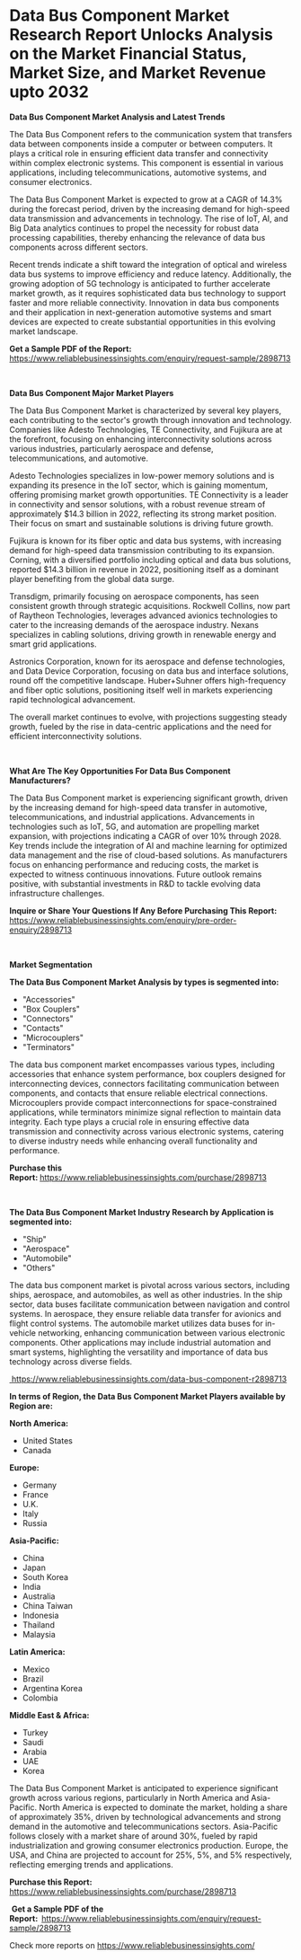 <p><h1>Data Bus Component Market Research Report Unlocks Analysis on the Market Financial Status, Market Size, and Market Revenue upto 2032</h1></p><p><strong>Data Bus Component Market Analysis and Latest Trends</strong></p>
<p><p>The Data Bus Component refers to the communication system that transfers data between components inside a computer or between computers. It plays a critical role in ensuring efficient data transfer and connectivity within complex electronic systems. This component is essential in various applications, including telecommunications, automotive systems, and consumer electronics. </p><p>The Data Bus Component Market is expected to grow at a CAGR of 14.3% during the forecast period, driven by the increasing demand for high-speed data transmission and advancements in technology. The rise of IoT, AI, and Big Data analytics continues to propel the necessity for robust data processing capabilities, thereby enhancing the relevance of data bus components across different sectors. </p><p>Recent trends indicate a shift toward the integration of optical and wireless data bus systems to improve efficiency and reduce latency. Additionally, the growing adoption of 5G technology is anticipated to further accelerate market growth, as it requires sophisticated data bus technology to support faster and more reliable connectivity. Innovation in data bus components and their application in next-generation automotive systems and smart devices are expected to create substantial opportunities in this evolving market landscape.</p></p>
<p><strong>Get a Sample PDF of the Report:&nbsp;</strong> <a href="https://www.reliablebusinessinsights.com/enquiry/request-sample/2898713?utm_campaign=2274&utm_medium=2&utm_source=Github&utm_content=ia&utm_term=15032025&utm_id=data-bus-component">https://www.reliablebusinessinsights.com/enquiry/request-sample/2898713</a></p>
<p>&nbsp;</p>
<p><strong>Data Bus Component Major Market Players</strong></p>
<p><p>The Data Bus Component Market is characterized by several key players, each contributing to the sector's growth through innovation and technology. Companies like Adesto Technologies, TE Connectivity, and Fujikura are at the forefront, focusing on enhancing interconnectivity solutions across various industries, particularly aerospace and defense, telecommunications, and automotive.</p><p>Adesto Technologies specializes in low-power memory solutions and is expanding its presence in the IoT sector, which is gaining momentum, offering promising market growth opportunities. TE Connectivity is a leader in connectivity and sensor solutions, with a robust revenue stream of approximately $14.3 billion in 2022, reflecting its strong market position. Their focus on smart and sustainable solutions is driving future growth.</p><p>Fujikura is known for its fiber optic and data bus systems, with increasing demand for high-speed data transmission contributing to its expansion. Corning, with a diversified portfolio including optical and data bus solutions, reported $14.3 billion in revenue in 2022, positioning itself as a dominant player benefiting from the global data surge.</p><p>Transdigm, primarily focusing on aerospace components, has seen consistent growth through strategic acquisitions. Rockwell Collins, now part of Raytheon Technologies, leverages advanced avionics technologies to cater to the increasing demands of the aerospace industry. Nexans specializes in cabling solutions, driving growth in renewable energy and smart grid applications.</p><p>Astronics Corporation, known for its aerospace and defense technologies, and Data Device Corporation, focusing on data bus and interface solutions, round off the competitive landscape. Huber+Suhner offers high-frequency and fiber optic solutions, positioning itself well in markets experiencing rapid technological advancement.</p><p>The overall market continues to evolve, with projections suggesting steady growth, fueled by the rise in data-centric applications and the need for efficient interconnectivity solutions.</p></p>
<p>&nbsp;</p>
<p><strong>What Are The Key Opportunities For Data Bus Component Manufacturers?</strong></p>
<p><p>The Data Bus Component market is experiencing significant growth, driven by the increasing demand for high-speed data transfer in automotive, telecommunications, and industrial applications. Advancements in technologies such as IoT, 5G, and automation are propelling market expansion, with projections indicating a CAGR of over 10% through 2028. Key trends include the integration of AI and machine learning for optimized data management and the rise of cloud-based solutions. As manufacturers focus on enhancing performance and reducing costs, the market is expected to witness continuous innovations. Future outlook remains positive, with substantial investments in R&D to tackle evolving data infrastructure challenges.</p></p>
<p><strong>Inquire or Share Your Questions If Any Before Purchasing This Report:</strong> <a href="https://www.reliablebusinessinsights.com/enquiry/pre-order-enquiry/2898713?utm_campaign=2274&utm_medium=2&utm_source=Github&utm_content=ia&utm_term=15032025&utm_id=data-bus-component">https://www.reliablebusinessinsights.com/enquiry/pre-order-enquiry/2898713</a></p>
<p>&nbsp;</p>
<p><strong>Market Segmentation</strong></p>
<p><strong>The Data Bus Component Market Analysis by types is segmented into:</strong></p>
<p><ul><li>"Accessories"</li><li>"Box Couplers"</li><li>"Connectors"</li><li>"Contacts"</li><li>"Microcouplers"</li><li>"Terminators"</li></ul></p>
<p><p>The data bus component market encompasses various types, including accessories that enhance system performance, box couplers designed for interconnecting devices, connectors facilitating communication between components, and contacts that ensure reliable electrical connections. Microcouplers provide compact interconnections for space-constrained applications, while terminators minimize signal reflection to maintain data integrity. Each type plays a crucial role in ensuring effective data transmission and connectivity across various electronic systems, catering to diverse industry needs while enhancing overall functionality and performance.</p></p>
<p><strong>Purchase this Report:&nbsp;</strong><a href="https://www.reliablebusinessinsights.com/purchase/2898713?utm_campaign=2274&utm_medium=2&utm_source=Github&utm_content=ia&utm_term=15032025&utm_id=data-bus-component">https://www.reliablebusinessinsights.com/purchase/2898713</a></p>
<p>&nbsp;</p>
<p><strong>The Data Bus Component Market Industry Research by Application is segmented into:</strong></p>
<p><ul><li>"Ship"</li><li>"Aerospace"</li><li>"Automobile"</li><li>"Others"</li></ul></p>
<p><p>The data bus component market is pivotal across various sectors, including ships, aerospace, and automobiles, as well as other industries. In the ship sector, data buses facilitate communication between navigation and control systems. In aerospace, they ensure reliable data transfer for avionics and flight control systems. The automobile market utilizes data buses for in-vehicle networking, enhancing communication between various electronic components. Other applications may include industrial automation and smart systems, highlighting the versatility and importance of data bus technology across diverse fields.</p></p>
<p><a href="https://www.reliablebusinessinsights.com/data-bus-component-r2898713?utm_campaign=2274&utm_medium=2&utm_source=Github&utm_content=ia&utm_term=15032025&utm_id=data-bus-component">&nbsp;https://www.reliablebusinessinsights.com/data-bus-component-r2898713</a></p>
<p><strong>In terms of Region, the Data Bus Component Market Players available by Region are:</strong></p>
<p>
    <p> <strong> North America: </strong>
        <ul>
            <li>United States</li>
            <li>Canada</li>
        </ul>
        </p> 
    <p> <strong> Europe: </strong>
        <ul>
            <li>Germany</li>
            <li>France</li>
            <li>U.K.</li>
            <li>Italy</li>
            <li>Russia</li>
        </ul>
        </p> 
    <p> <strong> Asia-Pacific: </strong>
        <ul>
            <li>China</li>
            <li>Japan</li>
            <li>South Korea</li>
            <li>India</li>
            <li>Australia</li>
            <li>China Taiwan</li>
            <li>Indonesia</li>
            <li>Thailand</li>
            <li>Malaysia</li>
        </ul>
        </p> 
    <p> <strong> Latin America: </strong>
        <ul>
            <li>Mexico</li>
            <li>Brazil</li>
            <li>Argentina Korea</li>
            <li>Colombia</li>
        </ul>
        </p> 
    <p> <strong> Middle East & Africa: </strong>
        <ul>
            <li>Turkey</li>
            <li>Saudi</li>
            <li>Arabia</li>
            <li>UAE</li>
            <li>Korea</li>
        </ul>
    </p>
    </p>
<p><p>The Data Bus Component Market is anticipated to experience significant growth across various regions, particularly in North America and Asia-Pacific. North America is expected to dominate the market, holding a share of approximately 35%, driven by technological advancements and strong demand in the automotive and telecommunications sectors. Asia-Pacific follows closely with a market share of around 30%, fueled by rapid industrialization and growing consumer electronics production. Europe, the USA, and China are projected to account for 25%, 5%, and 5% respectively, reflecting emerging trends and applications.</p></p>
<p><strong>Purchase this Report: </strong><a href="https://www.reliablebusinessinsights.com/purchase/2898713?utm_campaign=2274&utm_medium=2&utm_source=Github&utm_content=ia&utm_term=15032025&utm_id=data-bus-component">https://www.reliablebusinessinsights.com/purchase/2898713</a></p>
<p>&nbsp;<strong>Get a Sample PDF of the Report:&nbsp;&nbsp;</strong><a href="https://www.reliablebusinessinsights.com/enquiry/request-sample/2898713?utm_campaign=2274&utm_medium=2&utm_source=Github&utm_content=ia&utm_term=15032025&utm_id=data-bus-component">https://www.reliablebusinessinsights.com/enquiry/request-sample/2898713</a></p>
<p><strong></strong></p>
<p>Check more reports on <a href="https://www.reliablebusinessinsights.com/?utm_campaign=2274&utm_medium=2&utm_source=Github&utm_content=ia&utm_term=15032025&utm_id=data-bus-component">https://www.reliablebusinessinsights.com/</a></p>